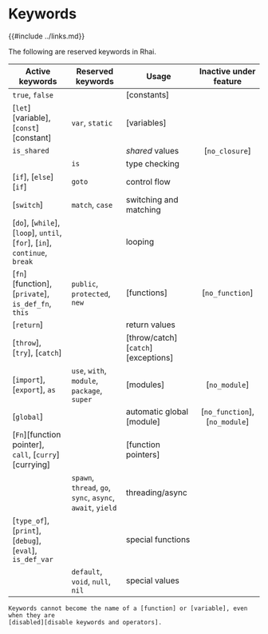 Keywords
========

{{#include ../links.md}}

The following are reserved keywords in Rhai.

| Active keywords                                                            | Reserved keywords                                          | Usage                               |     Inactive under feature     |
| -------------------------------------------------------------------------- | ---------------------------------------------------------- | ----------------------------------- | :----------------------------: |
| `true`, `false`                                                            |                                                            | [constants]                         |                                |
| [`let`][variable], [`const`][constant]                                     | `var`, `static`                                            | [variables]                         |                                |
| `is_shared`                                                                |                                                            | _shared_ values                     |         [`no_closure`]         |
|                                                                            | `is`                                                       | type checking                       |                                |
| [`if`], [`else`][`if`]                                                     | `goto`                                                     | control flow                        |                                |
| [`switch`]                                                                 | `match`, `case`                                            | switching and matching              |                                |
| [`do`], [`while`], [`loop`], `until`, [`for`], [`in`], `continue`, `break` |                                                            | looping                             |                                |
| [`fn`][function], [`private`], `is_def_fn`, `this`                         | `public`, `protected`, `new`                               | [functions]                         |        [`no_function`]         |
| [`return`]                                                                 |                                                            | return values                       |                                |
| [`throw`], [`try`], [`catch`]                                              |                                                            | [throw/catch][`catch`] [exceptions] |                                |
| [`import`], [`export`], `as`                                               | `use`, `with`, `module`, `package`, `super`                | [modules]                           |         [`no_module`]          |
| [`global`]                                                                 |                                                            | automatic global [module]           | [`no_function`], [`no_module`] |
| [`Fn`][function pointer], `call`, [`curry`][currying]                      |                                                            | [function pointers]                 |                                |
|                                                                            | `spawn`, `thread`, `go`, `sync`, `async`, `await`, `yield` | threading/async                     |                                |
| [`type_of`], [`print`], [`debug`], [`eval`], `is_def_var`                  |                                                            | special functions                   |                                |
|                                                                            | `default`, `void`, `null`, `nil`                           | special values                      |                                |

```admonish warning.small
Keywords cannot become the name of a [function] or [variable], even when they are
[disabled][disable keywords and operators].
```
